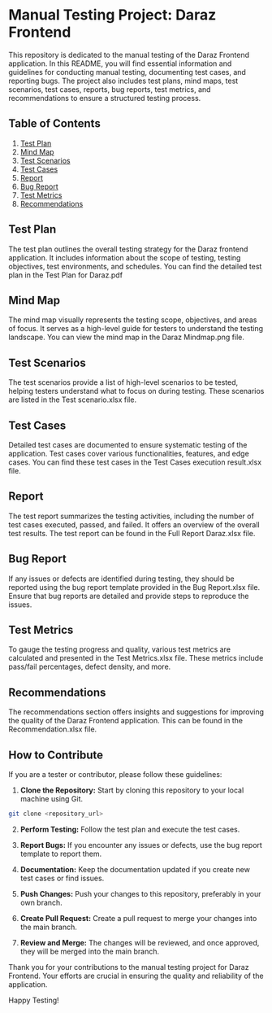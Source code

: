 # Manual Testing Project: Daraz Frontend

This repository is dedicated to the manual testing of the Daraz Frontend application. In this README, you will find essential information and guidelines for conducting manual testing, documenting test cases, and reporting bugs. The project also includes test plans, mind maps, test scenarios, test cases, reports, bug reports, test metrics, and recommendations to ensure a structured testing process.

## Table of Contents

1. [Test Plan](#test-plan)
2. [Mind Map](#mind-map)
3. [Test Scenarios](#test-scenarios)
4. [Test Cases](#test-cases)
5. [Report](#report)
6. [Bug Report](#bug-report)
7. [Test Metrics](#test-metrics)
8. [Recommendations](#recommendations)

## Test Plan

The test plan outlines the overall testing strategy for the Daraz frontend application. It includes information about the scope of testing, testing objectives, test environments, and schedules. You can find the detailed test plan in the Test Plan for Daraz.pdf

## Mind Map

The mind map visually represents the testing scope, objectives, and areas of focus. It serves as a high-level guide for testers to understand the testing landscape. You can view the mind map in the Daraz Mindmap.png file.

## Test Scenarios

The test scenarios provide a list of high-level scenarios to be tested, helping testers understand what to focus on during testing. These scenarios are listed in the Test scenario.xlsx file.

## Test Cases

Detailed test cases are documented to ensure systematic testing of the application. Test cases cover various functionalities, features, and edge cases. You can find these test cases in the Test Cases execution result.xlsx file.

## Report

The test report summarizes the testing activities, including the number of test cases executed, passed, and failed. It offers an overview of the overall test results. The test report can be found in the Full Report Daraz.xlsx file.

## Bug Report

If any issues or defects are identified during testing, they should be reported using the bug report template provided in the Bug Report.xlsx file. Ensure that bug reports are detailed and provide steps to reproduce the issues.

## Test Metrics

To gauge the testing progress and quality, various test metrics are calculated and presented in the Test Metrics.xlsx file. These metrics include pass/fail percentages, defect density, and more.

## Recommendations

The recommendations section offers insights and suggestions for improving the quality of the Daraz Frontend application. This can be found in the Recommendation.xlsx file.

## How to Contribute

If you are a tester or contributor, please follow these guidelines:

1. **Clone the Repository:** Start by cloning this repository to your local machine using Git.

```bash
git clone <repository_url>
```

2. **Perform Testing:** Follow the test plan and execute the test cases.

3. **Report Bugs:** If you encounter any issues or defects, use the bug report template to report them.

4. **Documentation:** Keep the documentation updated if you create new test cases or find issues.

5. **Push Changes:** Push your changes to this repository, preferably in your own branch.

6. **Create Pull Request:** Create a pull request to merge your changes into the main branch. 

7. **Review and Merge:** The changes will be reviewed, and once approved, they will be merged into the main branch.

Thank you for your contributions to the manual testing project for Daraz Frontend. Your efforts are crucial in ensuring the quality and reliability of the application. 

Happy Testing!
